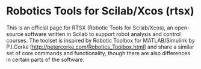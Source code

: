 Robotics Tools for Scilab/Xcos (rtsx)
====

This is an official page for RTSX (Robotic Tools for Scilab/Xcos), an open-source software written in Scilab to support robot analysis and control courses. The toolset is inspired by Robotic Toolbox for MATLAB/Simulink by P.I.Corke [http://petercorke.com/Robotics_Toolbox.html] and share a similar set of core commands and functionality, though there are also differences in certain parts of the software.


